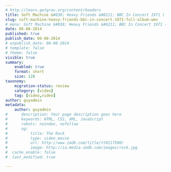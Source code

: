 ```yaml
---
# http://learn.getgrav.org/content/headers
title: Soft Machine &#038; Heavy Friends &#8211; BBC In Concert 1971 ( Full Album).wmv
slug: soft-machine-heavy-friends-bbc-in-concert-1971-full-album-wmv
# menu: Soft Machine &#038; Heavy Friends &#8211; BBC In Concert 1971 ( Full Album).wmv
date: 06-08-2014
published: true
publish_date: 06-08-2014
# unpublish_date: 06-08-2014
# template: false
# theme: false
visible: true
summary:
    enabled: true
    format: short
    size: 128
taxonomy:
    migration-status: review
    category: [video]
    tag: [video,video]
author: guyadmin
metadata:
    author: guyadmin
#      description: Your page description goes here
#      keywords: HTML, CSS, XML, JavaScript
#      robots: noindex, nofollow
#      og:
#          title: The Rock
#          type: video.movie
#          url: http://www.imdb.com/title/tt0117500/
#          image: http://ia.media-imdb.com/images/rock.jpg
#  cache_enable: false
#  last_modified: true

---
```


